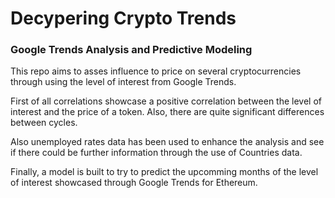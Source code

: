 # Decypering Crypto Trends
### Google Trends Analysis and Predictive Modeling

This repo aims to asses influence to price on several cryptocurrencies through using the level of interest from Google Trends. 

First of all correlations showcase a positive correlation between the level of interest and the price of a token. Also, there are quite significant differences between cycles. 

Also unemployed rates data has been used to enhance the analysis and see if there could be further information through the use of Countries data.

Finally, a model is built to try to predict the upcomming months of the level of interest showcased through Google Trends for Ethereum.




